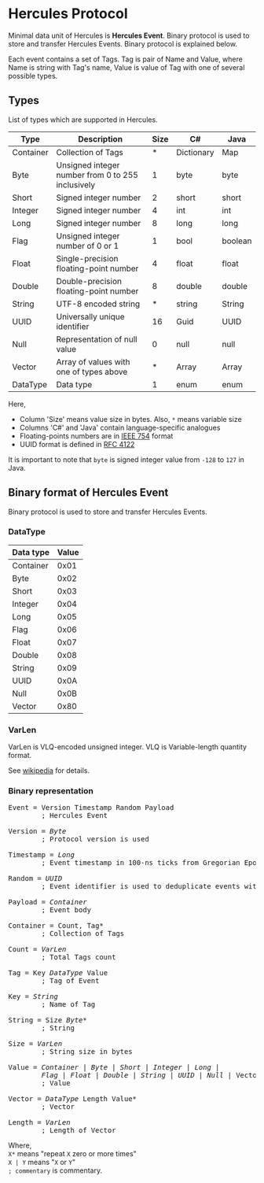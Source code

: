 # Hercules Protocol

Minimal data unit of Hercules is **Hercules Event**. Binary protocol is used to store and transfer Hercules Events. Binary protocol is explained below.

Each event contains a set of Tags. Tag is pair of Name and Value, where Name is string with Tag's name, Value is value of Tag with one of several possible types.

## Types

List of types which are supported in Hercules.

| Type      | Description                                        | Size | C#         | Java    |
|-----------|----------------------------------------------------|------|------------|---------|
| Container | Collection of Tags                                 | *    | Dictionary | Map     |
| Byte      | Unsigned integer number from 0 to 255 inclusively  | 1    | byte       | byte    |
| Short     | Signed integer number                              | 2    | short      | short   |
| Integer   | Signed integer number                              | 4    | int        | int     |
| Long      | Signed integer number                              | 8    | long       | long    |
| Flag      | Unsigned integer number of 0 or 1                  | 1    | bool       | boolean |
| Float     | Single-precision floating-point number             | 4    | float      | float   |
| Double    | Double-precision floating-point number             | 8    | double     | double  |
| String    | UTF-8 encoded string                               | *    | string     | String  |
| UUID      | Universally unique identifier                      | 16   | Guid       | UUID    |
| Null      | Representation of null value                       | 0    | null       | null    |
| Vector    | Array of values with one of types above            | *    | Array      | Array   |
| DataType  | Data type                                          | 1    | enum       | enum    |

Here, 
- Column 'Size' means value size in bytes. Also, `*` means variable size
- Columns 'C#' and 'Java' contain language-specific analogues
- Floating-points numbers are in [IEEE 754](https://en.wikipedia.org/wiki/IEEE_754) format
- UUID format is defined in [RFC 4122](https://tools.ietf.org/html/rfc4122)

It is important to note that `byte` is signed integer value from `-128` to `127` in Java.

## Binary format of Hercules Event

Binary protocol is used to store and transfer Hercules Events.

### DataType

| Data type | Value |
|-----------|-------|
| Container | 0x01  |
| Byte      | 0x02  |
| Short     | 0x03  |
| Integer   | 0x04  |
| Long      | 0x05  |
| Flag      | 0x06  |
| Float     | 0x07  |
| Double    | 0x08  |
| String    | 0x09  |
| UUID      | 0x0A  |
| Null      | 0x0B  |
| Vector    | 0x80  |

### VarLen

VarLen is VLQ-encoded unsigned integer.
VLQ is Variable-length quantity format.

See [wikipedia](https://en.wikipedia.org/wiki/Variable-length_quantity) for details.

### Binary representation

<pre>
Event = Version Timestamp Random Payload
        ; Hercules Event

Version = <i>Byte</i>
        ; Protocol version is used

Timestamp = <i>Long</i>
        ; Event timestamp in 100-ns ticks from Gregorian Epoch (1582-10-15T00:00:00.000Z)

Random = <i>UUID</i>
        ; Event identifier is used to deduplicate events with the same timestamp

Payload = <i>Container</i>
        ; Event body 

Container = Count, Tag*
        ; Collection of Tags

Count = <i>VarLen</i>
        ; Total Tags count 

Tag = Key <i>DataType</i> Value
        ; Tag of Event

Key = <i>String</i>
        ; Name of Tag

String = Size <i>Byte</i>*
        ; String

Size = <i>VarLen</i>
        ; String size in bytes

Value = <i>Container</i> | <i>Byte</i> | <i>Short</i> | <i>Integer</i> | <i>Long</i> |
        <i>Flag</i> | <i>Float</i> | <i>Double</i> | <i>String</i> | <i>UUID</i> | <i>Null</i> | Vector
        ; Value

Vector = <i>DataType</i> Length Value*
        ; Vector

Length = <i>VarLen</i>
        ; Length of Vector
</pre>

Where,  
`X*` means "repeat `X` zero or more times"  
`X | Y` means "`X` or `Y`"  
`; commentary` is commentary.
